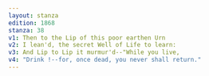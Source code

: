 ```yaml
---
layout: stanza
edition: 1868
stanza: 38
v1: Then to the Lip of this poor earthen Urn
v2: I lean'd, the secret Well of Life to learn:
v3: And Lip to Lip it murmur'd--"While you live,
v4: "Drink !--for, once dead, you never shall return."
---
```

